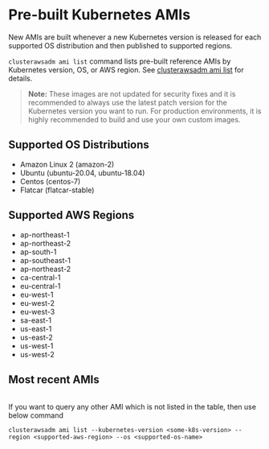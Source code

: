 # Pre-built Kubernetes AMIs

New AMIs are built whenever a new Kubernetes version is released for each supported OS distribution and then published to supported regions.

`clusterawsadm ami list` command lists pre-built reference AMIs by Kubernetes version, OS, or AWS region.
See [clusterawsadm ami list](../clusterawsadm/clusterawsadm_ami_list.md) for details.

> **Note:**  These images are not updated for security fixes and it is recommended to always use the latest patch version for the Kubernetes version you want to run. For production environments, it is highly recommended to build and use your own custom images.

## Supported OS Distributions
- Amazon Linux 2 (amazon-2)
- Ubuntu (ubuntu-20.04, ubuntu-18.04)
- Centos (centos-7)
- Flatcar (flatcar-stable)

## Supported AWS Regions
- ap-northeast-1
- ap-northeast-2
- ap-south-1
- ap-southeast-1
- ap-northeast-2
- ca-central-1
- eu-central-1
- eu-west-1
- eu-west-2
- eu-west-3
- sa-east-1
- us-east-1
- us-east-2
- us-west-1
- us-west-2

## Most recent AMIs
<table id="amis" class="display" style="width:100%"></table>

<script>
  const amisURL = "https://d2jcv1y6kf3xwc.cloudfront.net/amis.json";
  const SEARCH_HOTKEY_KEYCODE = 83;

  // hasFocus returns true if the table search is active
  function hasFocus() {
    const tableSearchBar = document.querySelector("#amis_filter > label > input[type=search]");
    return (tableSearchBar === document.activeElement);
  }

  // Prevent the mdbook search event listener capturing the 's' key, so users can search for example 'eu-west-1
  function resetKeyHandler(e) {
    if (e.altKey || e.ctrlKey || e.metaKey || e.shiftKey || e.target.type === 'textarea' || e.target.type === 'text') { return; }

    if (e.keyCode === SEARCH_HOTKEY_KEYCODE && hasFocus()) {
        e.stopPropagation();
    }
  }

  // Insert the event listener when the document is ready
  $(function() {
    document.addEventListener('keydown', function (e) { resetKeyHandler(e); }, true);
  });

  // Table display function
  function amiListToTable(data) {
    const items = data.items.map(
      item => {

        url = `https://console.aws.amazon.com/ec2/v2/home?region=${item.spec.region}#Images:visibility=public-images;search=${item.spec.imageID};sort=name`

        imageText = `<a href="${url}">${item.spec.imageID}</a>`

        return [
          item.metadata.name,
          item.spec.os,
          item.spec.region,
          item.spec.kubernetesVersion,
          imageText,
          item.metadata.creationTimestamp,
        ]
      }
    )

    $(document).ready(function() {
      const table = $('#amis').DataTable({
        data: items,
        columns: [
          {title: "Name"},
          {title: "OS"},
          {title: "Region"},
          {title: "Kubernetes Version"},
          {title: "Image ID"},
          {title: "Creation Date"},
        ]
      })

      table
        .order([3, 'dsc'], [2, 'asc'], [1, 'asc'])
        .draw();
    });
  }


  // Lazy fetch the URL
  fetch(amisURL, {
    mode: 'cors'
  })
  .then(response => response.json())
  .then(data => amiListToTable(data))
  .catch((error) => console.error('Error:', error));
</script>

If you want to query any other AMI which is not listed in the table, then use below command
```
clusterawsadm ami list --kubernetes-version <some-k8s-version> --region <supported-aws-region> --os <supported-os-name>
```